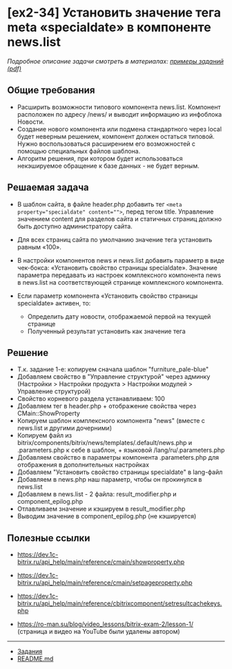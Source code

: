 # [ex2-34] Установить значение тега meta «specialdate» в компоненте news.list

*Подробное описание задачи смотреть в материалах: [примеры заданий (pdf)](../pubinfo/Ex2AllType.pdf)*

## Общие требования

* Расширить возможности типового компонента news.list. Компонент расположен по адресу /news/ и выводит информацию из инфоблока Новости.
* Создание нового компонента или подмена стандартного через local будет неверным решением, компонент должен остаться типовой. Нужно воспользоваться расширением его возможностей с помощью специальных файлов шаблона.
* Алгоритм решения, при котором будет использоваться некэшируемое обращение к базе данных - не будет верным.

## Решаемая задача

* В шаблон сайта, в файле header.php добавить тег ```<meta property="specialdate" content="">```, перед тегом title. Управление значением content для разделов сайта и статичных страниц должно быть доступно администратору сайта.

* Для всех страниц сайта по умолчанию значение тега установить равным «100».

* В настройки компонентов news и news.list добавить параметр в виде чек-бокса: «Установить свойство страницы specialdate». Значение параметра передавать из настроек комплексного компонента news в news.list на соответствующей странице комплексного компонента.

* Если параметр компонента «Установить свойство страницы specialdate» активен, то:
    * Определить дату новости, отображаемой первой на текущей странице
    * Полученный результат установить как значение тега

## Решение

* Т.к. задание 1-е: копируем сначала шаблон "furniture_pale-blue"
* Добавляем свойство в "Управление структурой" через админку (Настройки > Настройки продукта > Настройки модулей > Управление структурой)
* Свойство корневого раздела устанавливаем: 100
* Добавляем тег в header.php + отображение свойства через CMain::ShowProperty
* Копируем шаблон комплексного компонента "news" (вместе с news.list и другими дочерними)
* Копируем файл из bitrix/components/bitrix/news/templates/.default/news.php и .parameters.php к себе в шаблон, + языковой /lang/ru/.parameters.php
* Добавляем свойство в параметры компонента .parameters.php для отображения в дополнительных настройках
* Добавляем "Установить свойство страницы specialdate" в lang-файл
* Добавляем в news.php наш параметр, чтобы он прокинулся в news.list
* Добавляем в news.list - 2 файла: result_modifier.php и component_epilog.php
* Отлавливаем значение и кэшируем в result_modifier.php
* Выводим значение в component_epilog.php (не кэшируется)

## Полезные ссылки

* https://dev.1c-bitrix.ru/api_help/main/reference/cmain/showproperty.php
* https://dev.1c-bitrix.ru/api_help/main/reference/cmain/setpageproperty.php
* https://dev.1c-bitrix.ru/api_help/main/reference/cbitrixcomponent/setresultcachekeys.php

* https://ro-man.su/blog/video_lessons/bitrix-exam-2/lesson-1/ (страница и видео на YouTube были удалены автором)

____
* [Задания](tasks.md)
* [README.md](../../README.md)